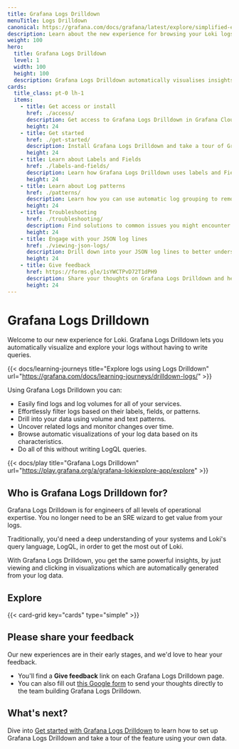 ```yaml
---
title: Grafana Logs Drilldown
menuTitle: Logs Drilldown
canonical: https://grafana.com/docs/grafana/latest/explore/simplified-exploration/logs/
description: Learn about the new experience for browsing your Loki logs without writing queries.
weight: 100
hero:
  title: Grafana Logs Drilldown
  level: 1
  width: 100
  height: 100
  description: Grafana Logs Drilldown automatically visualises insights from your Loki logs.
cards:
  title_class: pt-0 lh-1
  items:
    - title: Get access or install
      href: ./access/
      description: Get access to Grafana Logs Drilldown in Grafana Cloud or in your own stack.
      height: 24
    - title: Get started
      href: ./get-started/
      description: Install Grafana Logs Drilldown and take a tour of Grafana Logs Drilldown using your own data.
      height: 24
    - title: Learn about Labels and Fields
      href: ./labels-and-fields/
      description: Learn how Grafana Logs Drilldown uses labels and Fields to help you explore your Loki logs.
      height: 24
    - title: Learn about Log patterns
      href: ./patterns/
      description: Learn how you can use automatic log grouping to remove noise and find hard to locate logs.
      height: 24
    - title: Troubleshooting
      href: ./troubleshooting/
      description: Find solutions to common issues you might encounter when using Grafana Logs Drilldown.
      height: 24
    - title: Engage with your JSON log lines
      href: ./viewing-json-logs/
      description: Drill down into your JSON log lines to better understand your log line data.
      height: 24
    - title: Give feedback
      href: https://forms.gle/1sYWCTPvD72T1dPH9
      description: Share your thoughts on Grafana Logs Drilldown and help us improve the experience.
      height: 24
---
```


# Grafana Logs Drilldown

Welcome to our new experience for Loki. Grafana Logs Drilldown lets you automatically visualize and explore your logs without having to write queries.

{{< docs/learning-journeys title="Explore logs using Logs Drilldown" url="https://grafana.com/docs/learning-journeys/drilldown-logs/" >}}

Using Grafana Logs Drilldown you can:

- Easily find logs and log volumes for all of your services.
- Effortlessly filter logs based on their labels, fields, or patterns.
- Drill into your data using volume and text patterns.
- Uncover related logs and monitor changes over time.
- Browse automatic visualizations of your log data based on its characteristics.
- Do all of this without writing LogQL queries.

{{< docs/play title="Grafana Logs Drilldown" url="https://play.grafana.org/a/grafana-lokiexplore-app/explore" >}}

## Who is Grafana Logs Drilldown for?

Grafana Logs Drilldown is for engineers of all levels of operational expertise. You no longer need to be an SRE wizard to get value from your logs.

Traditionally, you'd need a deep understanding of your systems and Loki's query language, LogQL, in order to get the most out of Loki.

With Grafana Logs Drilldown, you get the same powerful insights, by just viewing and clicking in visualizations which are automatically generated from your log data.

## Explore

{{< card-grid key="cards" type="simple" >}}

## Please share your feedback

Our new experiences are in their early stages, and we'd love to hear your feedback.

- You'll find a **Give feedback** link on each Grafana Logs Drilldown page.
- You can also fill out [this Google form](https://forms.gle/1sYWCTPvD72T1dPH9) to send your thoughts directly to the team building Grafana Logs Drilldown.

## What's next?

Dive into [Get started with Grafana Logs Drilldown](get-started/) to learn how to set up Grafana Logs Drilldown and take a tour of the feature using your own data.
